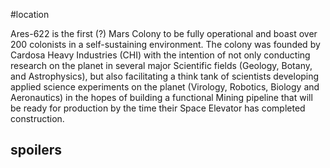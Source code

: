 #location

Ares-622 is the first (?) Mars Colony to be fully operational and boast over 200 colonists in a self-sustaining environment. The colony was founded by Cardosa Heavy Industries (CHI) with the intention of not only conducting research on the planet in several major Scientific fields (Geology, Botany, and Astrophysics), but also facilitating a think tank of scientists developing applied science experiments on the planet (Virology, Robotics, Biology and Aeronautics) in the hopes of building a functional Mining pipeline that will be ready for production by the time their Space Elevator has completed construction.

## spoilers


